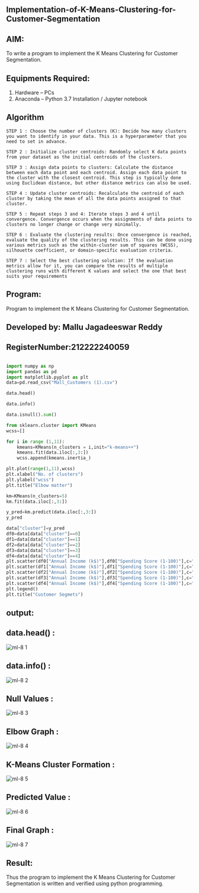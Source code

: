 ## Implementation-of-K-Means-Clustering-for-Customer-Segmentation

## AIM:
To write a program to implement the K Means Clustering for Customer Segmentation.

## Equipments Required:
1. Hardware – PCs
2. Anaconda – Python 3.7 Installation / Jupyter notebook

## Algorithm
```
STEP 1 : Choose the number of clusters (K): Decide how many clusters you want to identify in your data. This is a hyperparameter that you need to set in advance.

STEP 2 : Initialize cluster centroids: Randomly select K data points from your dataset as the initial centroids of the clusters.

STEP 3 : Assign data points to clusters: Calculate the distance between each data point and each centroid. Assign each data point to the cluster with the closest centroid. This step is typically done using Euclidean distance, but other distance metrics can also be used.

STEP 4 : Update cluster centroids: Recalculate the centroid of each cluster by taking the mean of all the data points assigned to that cluster.

STEP 5 : Repeat steps 3 and 4: Iterate steps 3 and 4 until convergence. Convergence occurs when the assignments of data points to clusters no longer change or change very minimally.

STEP 6 : Evaluate the clustering results: Once convergence is reached, evaluate the quality of the clustering results. This can be done using various metrics such as the within-cluster sum of squares (WCSS), silhouette coefficient, or domain-specific evaluation criteria.

STEP 7 : Select the best clustering solution: If the evaluation metrics allow for it, you can compare the results of multiple clustering runs with different K values and select the one that best suits your requirements
```
## Program:
Program to implement the K Means Clustering for Customer Segmentation.
## Developed by: Mallu Jagadeeswar Reddy
## RegisterNumber:212222240059  
```python

import numpy as np
import pandas as pd
import matplotlib.pyplot as plt
data=pd.read_csv("Mall_Customers (1).csv")

data.head()

data.info()

data.isnull().sum()

from sklearn.cluster import KMeans
wcss=[]

for i in range (1,11):
    kmeans=KMeans(n_clusters = i,init="k-means++")
    kmeans.fit(data.iloc[:,3:])
    wcss.append(kmeans.inertia_)

plt.plot(range(1,11),wcss)
plt.xlabel("No. of clusters")
plt.ylabel("wcss")
plt.title("Elbow matter")

km=KMeans(n_clusters=5)
km.fit(data.iloc[:,3:])

y_pred=km.predict(data.iloc[:,3:])
y_pred

data["cluster"]=y_pred
df0=data[data["cluster"]==0]
df1=data[data["cluster"]==1]
df2=data[data["cluster"]==2]
df3=data[data["cluster"]==3]
df4=data[data["cluster"]==4]
plt.scatter(df0["Annual Income (k$)"],df0["Spending Score (1-100)"],c="red",label="cluster0")
plt.scatter(df1["Annual Income (k$)"],df1["Spending Score (1-100)"],c="black",label="cluster1")
plt.scatter(df2["Annual Income (k$)"],df2["Spending Score (1-100)"],c="blue",label="cluster2")
plt.scatter(df3["Annual Income (k$)"],df3["Spending Score (1-100)"],c="green",label="cluster3")
plt.scatter(df4["Annual Income (k$)"],df4["Spending Score (1-100)"],c="magenta",label="cluster4")
plt.legend()
plt.title("Customer Segmets")
```

## output:

## data.head() :



![ml-8 1](https://github.com/jagadeeshreddy561/Implementation-of-K-Means-Clustering-for-Customer-Segmentation/assets/120623104/73ba80fc-def3-4fe7-9546-34b300548ad6)


## data.info() :


![ml-8 2](https://github.com/jagadeeshreddy561/Implementation-of-K-Means-Clustering-for-Customer-Segmentation/assets/120623104/9a43b4db-c57f-4783-8de0-65383e91a14a)



## Null Values :


![ml-8 3](https://github.com/jagadeeshreddy561/Implementation-of-K-Means-Clustering-for-Customer-Segmentation/assets/120623104/d073f745-dbfa-4550-bd70-6b8d78548a82)



## Elbow Graph :


![ml-8 4](https://github.com/jagadeeshreddy561/Implementation-of-K-Means-Clustering-for-Customer-Segmentation/assets/120623104/c2e979a2-5703-4ce4-9f20-085907f06216)


## K-Means Cluster Formation :


![ml-8 5](https://github.com/jagadeeshreddy561/Implementation-of-K-Means-Clustering-for-Customer-Segmentation/assets/120623104/f44947ca-9531-48bb-8bb3-fe6bf3cd4087)


## Predicted Value :


![ml-8 6](https://github.com/jagadeeshreddy561/Implementation-of-K-Means-Clustering-for-Customer-Segmentation/assets/120623104/c9381a26-3358-4cc2-93d9-dfd12e1a9894)



## Final Graph :

![ml-8 7](https://github.com/jagadeeshreddy561/Implementation-of-K-Means-Clustering-for-Customer-Segmentation/assets/120623104/2a80c091-9132-46a6-8960-eca6427db035)




## Result:
Thus the program to implement the K Means Clustering for Customer Segmentation is written and verified using python programming.
